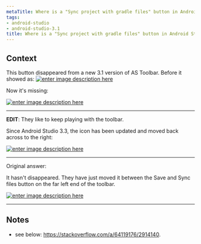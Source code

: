 ```yaml
---
metaTitle: Where is a "Sync project with gradle files" button in Android Studio 3
tags:
- android-studio
- android-studio-3.1
title: Where is a "Sync project with gradle files" button in Android Studio 3
---
```


## Context

This button disappeared from a new 3.1 version of AS Toolbar. Before it showed as:
[![enter image description here](https://i.stack.imgur.com/d15o5.png)](https://i.stack.imgur.com/d15o5.png)


Now it's missing:


[![enter image description here](https://i.stack.imgur.com/j1Rnv.png)](https://i.stack.imgur.com/j1Rnv.png)



---

**EDIT**: They like to keep playing with the toolbar.


Since Android Studio 3.3, the icon has been updated and moved back across to the right:


[![enter image description here](https://i.stack.imgur.com/9zxhL.png)](https://i.stack.imgur.com/9zxhL.png)




---


Original answer:


It hasn't disappeared. They have just moved it between the Save and Sync files button on the far left end of the toolbar.


[![enter image description here](https://i.stack.imgur.com/N6AWD.png)](https://i.stack.imgur.com/N6AWD.png)



---

## Notes

-  see below: https://stackoverflow.com/a/64119176/2914140.
